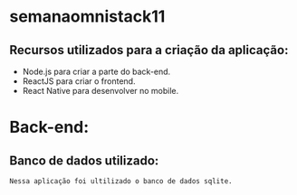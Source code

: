 # semanaomnistack11

## Recursos utilizados para a criação da aplicação:
  - Node.js para criar a parte do back-end.
  - ReactJS para criar o frontend.
  - React Native para desenvolver no mobile.

# Back-end:
  ## Banco de dados utilizado:
    Nessa aplicação foi ultilizado o banco de dados sqlite. 
    
